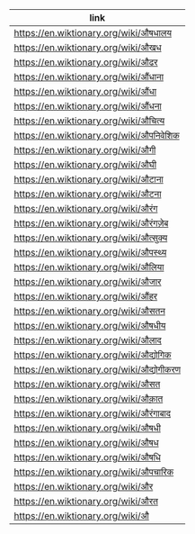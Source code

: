 |link|
|----|
|https://en.wiktionary.org/wiki/औषधालय|
|https://en.wiktionary.org/wiki/औखध|
|https://en.wiktionary.org/wiki/औढर|
|https://en.wiktionary.org/wiki/औंधाना|
|https://en.wiktionary.org/wiki/औंधा|
|https://en.wiktionary.org/wiki/औंधना|
|https://en.wiktionary.org/wiki/औचित्य|
|https://en.wiktionary.org/wiki/औपनिवेशिक|
|https://en.wiktionary.org/wiki/औगी|
|https://en.wiktionary.org/wiki/औघी|
|https://en.wiktionary.org/wiki/औटाना|
|https://en.wiktionary.org/wiki/औटना|
|https://en.wiktionary.org/wiki/औरंग|
|https://en.wiktionary.org/wiki/औरंगज़ेब|
|https://en.wiktionary.org/wiki/औत्सुक्य|
|https://en.wiktionary.org/wiki/औपस्थ्य|
|https://en.wiktionary.org/wiki/औलिया|
|https://en.wiktionary.org/wiki/औजार|
|https://en.wiktionary.org/wiki/औंहर|
|https://en.wiktionary.org/wiki/औसतन|
|https://en.wiktionary.org/wiki/औषधीय|
|https://en.wiktionary.org/wiki/औलाद|
|https://en.wiktionary.org/wiki/औद्योगिक|
|https://en.wiktionary.org/wiki/औद्योगीकरण|
|https://en.wiktionary.org/wiki/औसत|
|https://en.wiktionary.org/wiki/औक़ात|
|https://en.wiktionary.org/wiki/औरंगाबाद|
|https://en.wiktionary.org/wiki/औषधी|
|https://en.wiktionary.org/wiki/औषध|
|https://en.wiktionary.org/wiki/औषधि|
|https://en.wiktionary.org/wiki/औपचारिक|
|https://en.wiktionary.org/wiki/और|
|https://en.wiktionary.org/wiki/औरत|
|https://en.wiktionary.org/wiki/औ|
